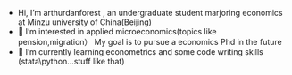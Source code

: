 - Hi, I’m arthurdanforest , an undergraduate student marjoring economics at Minzu university of China(Beijing)
- 👀 I’m interested in applied microeconomics(topics like pension,migration）
   My goal is to pursue a economics Phd in the future
- 🌱 I’m currently learning econometrics and some code writing skills (stata\python...stuff like that)


<!---
arthurdanforest/arthurdanforest is a ✨ special ✨ repository because its `README.md` (this file) appears on your GitHub profile.
You can click the Preview link to take a look at your changes.
--->
